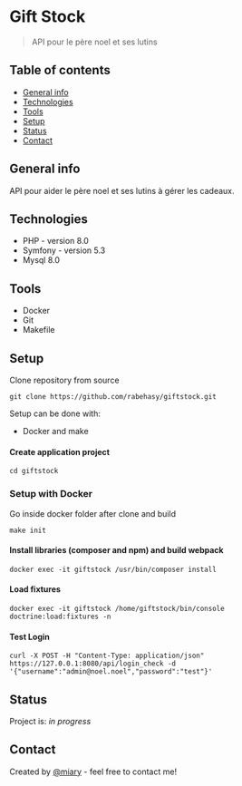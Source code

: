 # Gift Stock
> API pour le père noel et ses lutins

## Table of contents
* [General info](#general-info) 
* [Technologies](#technologies)
* [Tools](#tools)
* [Setup](#setup)
* [Status](#status) 
* [Contact](#contact)

## General info

API pour aider le père noel et ses lutins à gérer les cadeaux.   

## Technologies

* PHP - version 8.0
* Symfony - version 5.3
* Mysql 8.0 
  
## Tools

* Docker 
* Git 
* Makefile

## Setup

Clone repository from source 

```
git clone https://github.com/rabehasy/giftstock.git
```

Setup can be done with:

* Docker and make

#### Create application project

```
cd giftstock
```

### Setup with Docker

Go inside docker folder after clone and build

``` 
make init
``` 

#### Install libraries (composer and npm) and build webpack

```
docker exec -it giftstock /usr/bin/composer install 
```

#### Load fixtures

```
docker exec -it giftstock /home/giftstock/bin/console doctrine:load:fixtures -n 
```

#### Test Login

```
curl -X POST -H "Content-Type: application/json" https://127.0.0.1:8080/api/login_check -d '{"username":"admin@noel.noel","password":"test"}'
```

## Status
Project is: _in progress_ 
 
## Contact
Created by [@miary](https://miary.dev/) - feel free to contact me!

